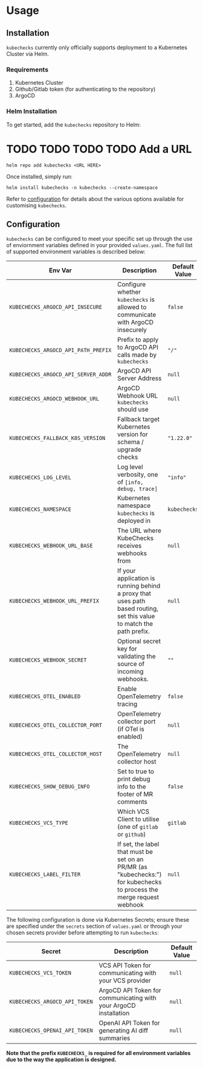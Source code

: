 # Usage

## Installation

`kubechecks` currently only officially supports deployment to a Kubernetes Cluster via Helm.

### Requirements

1. Kubernetes Cluster
2. Github/Gitlab token (for authenticating to the repository)
3. ArgoCD

### Helm Installation

To get started, add the `kubechecks` repository to Helm:

# TODO TODO TODO TODO Add a URL

```console
helm repo add kubechecks <URL HERE> 
```

Once installed, simply run:

```console
helm install kubechecks -n kubechecks --create-namespace
```

Refer to [configuration](#configuration) for details about the various options available for customising `kubechecks`.

## Configuration

`kubechecks` can be configured to meet your specific set up
through the use of enviornment variables defined in your provided `values.yaml`. The full list of supported environment variables is described below:

|Env Var|Description|Default Value|
|-------|-----------|-------------|
|`KUBECHECKS_ARGOCD_API_INSECURE`|Configure whether `kubechecks` is allowed to communicate with ArgoCD insecurely|`false`|
|`KUBECHECKS_ARGOCD_API_PATH_PREFIX`|Prefix to apply to ArgoCD API calls made by `kubechecks`|`"/"`|
|`KUBECHECKS_ARGOCD_API_SERVER_ADDR`|ArgoCD API Server Address|`null`|
|`KUBECHECKS_ARGOCD_WEBHOOK_URL`|ArgoCD Webhook URL `kubechecks` should use|`null`|
|`KUBECHECKS_FALLBACK_K8S_VERSION`|Fallback target Kubernetes version for schema / upgrade checks|`"1.22.0"`|
|`KUBECHECKS_LOG_LEVEL`|Log level verbosity, one of `[info, debug, trace]`|`"info"`|
|`KUBECHECKS_NAMESPACE`|Kubernetes namespace `kubechecks` is deployed in|`kubechecks`|
|`KUBECHECKS_WEBHOOK_URL_BASE`|The URL where KubeChecks receives webhooks from|`null`|
|`KUBECHECKS_WEBHOOK_URL_PREFIX`|If your application is running behind a proxy that uses path based routing, set this value to match the path prefix.|`null`|
|`KUBECHECKS_WEBHOOK_SECRET`|Optional secret key for validating the source of incoming webhooks.|`""`|
|`KUBECHECKS_OTEL_ENABLED`|Enable OpenTelemetry tracing|`false`|
|`KUBECHECKS_OTEL_COLLECTOR_PORT`|OpenTelemetry collector port \(if OTel is enabled\) |`null`|
|`KUBECHECKS_OTEL_COLLECTOR_HOST`|The OpenTelemetry collector host|`null`|
|`KUBECHECKS_SHOW_DEBUG_INFO`| Set to true to print debug info to the footer of MR comments | `false`|
|`KUBECHECKS_VCS_TYPE`| Which VCS Client to utilise (one of `gitlab` or `github`) | `gitlab`|
|`KUBECHECKS_LABEL_FILTER`|If set, the label that must be set on an PR/MR (as "kubechecks:<value>") for kubechecks to process the merge request webhook|`null`|

The following configuration is done via Kubernetes Secrets; ensure these are specified under the `secrets` section of `values.yaml` or through your chosen secrets provider before attempting to run `kubechecks`:

|Secret|Description|Default Value|
|-------|-----------|-------------|
|`KUBECHECKS_VCS_TOKEN`| VCS API Token for communicating with your VCS provider | `null`|
|`KUBECHECKS_ARGOCD_API_TOKEN`| ArgoCD API Token for communicating with your ArgoCD installation| `null`|
|`KUBECHECKS_OPENAI_API_TOKEN`| OpenAI API Token for generating AI diff summaries |`null`|

**Note that the prefix `KUBECHECKS_` is required for all environment variables due to the way the application is designed.**
